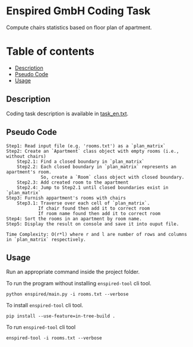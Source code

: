 # Enspired GmbH Coding Task

<!-- Describe your project in brief -->
Compute chairs statistics based on floor plan of apartment.

# Table of contents
- [Description](#Description)
- [Pseudo Code](#Pseudo-Code)
- [Usage](#Usage)

## Description
Coding task description is available in [task_en.txt](task_en.txt).

## Pseudo Code
```
Step1: Read input file (e.g. 'rooms.txt') as a `plan_matrix`
Step2: Create an `Apartment` class object with empty rooms (i.e., without chairs)
    Step2.1: Find a closed boundary in `plan_matrix` 
    Step2.2: Each closed boundary in `plan_matrix` represents an apartment's room.
             So, create a `Room` class object with closed boundary.
    Step2.3: Add created room to the apartment
    Step2.4: Jump to Step2.1 until closed boundaries exist in `plan_matrix`
Step3: Furnish appartment's rooms with chairs 
    Step3.1: Traverse over each cell of `plan_matrix`.
            If chair found then add it to correct room 
            If room name found then add it to correct room
Step4: Sort the rooms in an apartment by room name.
Step5: Display the result on console and save it into ouput file.

Time Complexity: O(r*l) where r and l are number of rows and columns in `plan_matrix` respectively.
```

## Usage
Run an appropriate command inside the project folder. 

To run the program without installing `enspired-tool` cli tool.
```
python enspired/main.py -i rooms.txt --verbose
```
To install `enspired-tool` cli tool.
```
pip install --use-feature=in-tree-build . 
```
To run  `enspired-tool` cli tool
```
enspired-tool -i rooms.txt --verbose
```